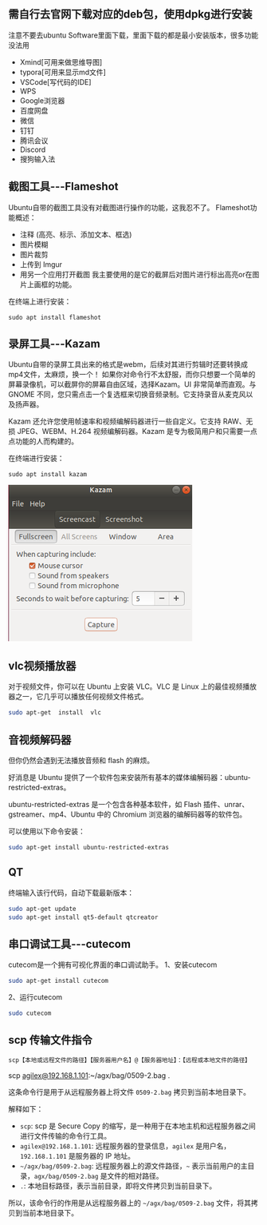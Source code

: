 ## 需自行去官网下载对应的deb包，使用dpkg进行安装

注意不要去ubuntu Software里面下载，里面下载的都是最小安装版本，很多功能没法用

- Xmind[可用来做思维导图]
- typora[可用来显示md文件]
- VSCode[写代码的IDE]
- WPS
- Google浏览器
- 百度网盘
- 微信
- 钉钉
- 腾讯会议
- Discord
- 搜狗输入法

## 截图工具---Flameshot

Ubuntu自带的截图工具没有对截图进行操作的功能，这我忍不了。
Flameshot功能概述：

- 注释 (高亮、标示、添加文本、框选)
- 图片模糊
- 图片裁剪
- 上传到 Imgur
- 用另一个应用打开截图
我主要使用的是它的截屏后对图片进行标出高亮or在图片上画框的功能。

在终端上进行安装：

```shell
sudo apt install flameshot
```

## 录屏工具---Kazam

Ubuntu自带的录屏工具出来的格式是webm，后续对其进行剪辑时还要转换成mp4文件，太麻烦，换一个！
如果你对命令行不太舒服，而你只想要一个简单的屏幕录像机，可以截屏你的屏幕自由区域，选择Kazam。UI 非常简单而直观。与 GNOME 不同，您只需点击一个复选框来切换音频录制。它支持录音从麦克风以及扬声器。

Kazam 还允许您使用帧速率和视频编解码器进行一些自定义。它支持 RAW、无损 JPEG、WEBM、H.264 视频编解码器。Kazam 是专为极简用户和只需要一点点功能的人而构建的。

在终端进行安装：

```shell
sudo apt install kazam
```

![img error](img/Kazam.png)

## vlc视频播放器

对于视频文件，你可以在 Ubuntu 上安装 VLC。VLC 是 Linux 上的最佳视频播放器之一，它几乎可以播放任何视频文件格式。

```bash
sudo apt-get  install  vlc
```

## 音视频解码器

但你仍然会遇到无法播放音频和 flash 的麻烦。

好消息是 Ubuntu 提供了一个软件包来安装所有基本的媒体编解码器：ubuntu-restricted-extras。

ubuntu-restricted-extras 是一个包含各种基本软件，如 Flash 插件、unrar、gstreamer、mp4、Ubuntu 中的 Chromium 浏览器的编解码器等的软件包。

可以使用以下命令安装：

```bash
sudo apt-get install ubuntu-restricted-extras 
```

## QT

终端输入该行代码，自动下载最新版本：

```bash
sudo apt-get update
sudo apt-get install qt5-default qtcreator
```

## 串口调试工具---cutecom

cutecom是一个拥有可视化界面的串口调试助手。
1、安装cutecom

```bash
sudo apt-get install cutecom
```

2、运行cutecom

```bash
sudo cutecom
```

## scp 传输文件指令

```bash
scp【本地或远程文件的路径】【服务器用户名】@【服务器地址】：【远程或本地文件的路径】 
```

scp agilex@192.168.1.101:~/agx/bag/0509-2.bag .

这条命令行是用于从远程服务器上将文件 `0509-2.bag` 拷贝到当前本地目录下。

解释如下：

- `scp`: scp 是 Secure Copy 的缩写，是一种用于在本地主机和远程服务器之间进行文件传输的命令行工具。
- `agilex@192.168.1.101`: 远程服务器的登录信息，`agilex` 是用户名，`192.168.1.101` 是服务器的 IP 地址。
- `~/agx/bag/0509-2.bag`: 远程服务器上的源文件路径，`~` 表示当前用户的主目录，`agx/bag/0509-2.bag` 是文件的相对路径。
- `.`: 本地目标路径，表示当前目录，即将文件拷贝到当前目录下。

所以，该命令行的作用是从远程服务器上的 `~/agx/bag/0509-2.bag` 文件，将其拷贝到当前本地目录下。
